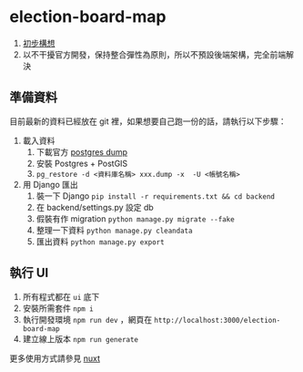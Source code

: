# election-board-map

1. [初步構想](https://hackmd.io/EtyCkRwRSTGov-ODJdO95A)
2. 以不干擾官方開發，保持整合彈性為原則，所以不預設後端架構，完全前端解決

## 準備資料

目前最新的資料已經放在 git 裡，如果想要自己跑一份的話，請執行以下步驟：

1. 載入資料
   1. 下載官方 [postgres dump](https://projects.readr.tw/election-board/dumps/election_board_1541565982.dump)
   2. 安裝 Postgres + PostGIS
   2. `pg_restore -d <資料庫名稱> xxx.dump -x  -U <帳號名稱>`
2. 用 Django 匯出
   1. 裝一下 Django `pip install -r requirements.txt && cd backend`
   3. 在 backend/settings.py 設定 db
   4. 假裝有作 migration `python manage.py migrate --fake`
   5. 整理一下資料 `python manage.py cleandata`
   6. 匯出資料 `python manage.py export`


## 執行 UI

1. 所有程式都在 `ui` 底下
1. 安裝所需套件 `npm i`
1. 執行開發環境 `npm run dev` ，網頁在 `http://localhost:3000/election-board-map`
2. 建立線上版本 `npm run generate`

更多使用方式請參見 [nuxt](https://nuxtjs.org/)
